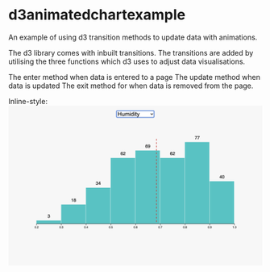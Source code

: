 # d3animatedchartexample

An example of using d3 transition methods to update data with animations.

The d3 library comes with inbuilt transitions. The transitions are added by utilising the three functions which d3 uses to adjust data visualisations.

The enter method when data is entered to a page
The update method when data is updated 
The exit method for when data is removed from the page. 


Inline-style: 
![alt text](https://github.com/SiJBC/d3animatedchartexample/blob/master/Screen%20Shot%202021-02-04%20at%2010.43.24%20pm.png "Example of chart")
